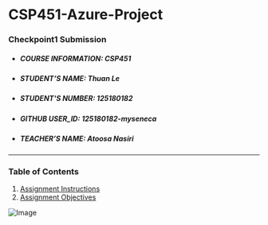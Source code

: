 # CSP451-Azure-Project

### Checkpoint1 Submission

* ##### COURSE INFORMATION: CSP451
* ##### STUDENT’S NAME: Thuan Le
* ##### STUDENT'S NUMBER: 125180182
* ##### GITHUB USER_ID: 125180182-myseneca
* ##### TEACHER’S NAME: Atoosa Nasiri
___
### Table of Contents

1. [Assignment Instructions](#)
2. [Assignment Objectives](#)


![Image](https://news.cgtn.com/news/2020-09-28/Wuhan-s-Yellow-Crane-Tower-to-launch-night-tours-U9eZmzNEpG/img/1c2df279aec7434faead0b4f72162f8c/1c2df279aec7434faead0b4f72162f8c.jpeg)


